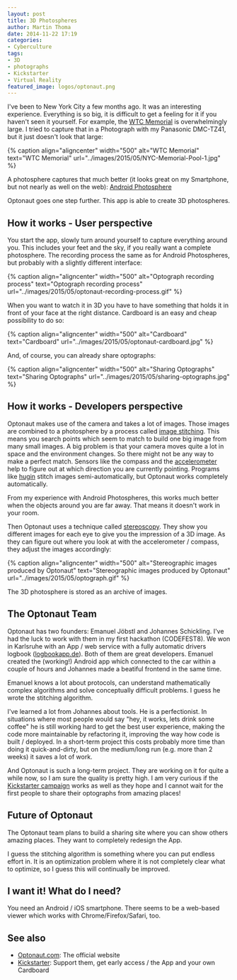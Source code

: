 ```yaml
---
layout: post
title: 3D Photospheres
author: Martin Thoma
date: 2014-11-22 17:19
categories:
- Cyberculture
tags:
- 3D
- photographs
- Kickstarter
- Virtual Reality
featured_image: logos/optonaut.png
---
```

I've been to New York City a few months ago. It was an interesting experience.
Everything is so big, it is difficult to get a feeling for it if you haven't
seen it yourself. For example, the [WTC Memorial](https://en.wikipedia.org/wiki/National_September_11_Memorial_%26_Museum) is overwhelmingly large. I tried
to capture that in a Photograph with my Panasonic DMC-TZ41, but it just doesn't
look that large:

{% caption align="aligncenter" width="500" alt="WTC Memorial" text="WTC Memorial" url="../images/2015/05/NYC-Memorial-Pool-1.jpg" %}

A photosphere captures that much better (it looks great on my Smartphone, but
not nearly as well on the web): [Android Photosphere](http://martin-thoma.com/html5/photosphere-wtc-memorial)

Optonaut goes one step further. This app is able to create 3D photospheres.


## How it works - User perspective

You start the app, slowly turn around yourself to capture everything around
you. This includes your feet and the sky, if you really want a complete
photosphere. The recording process the same as for Android Photospheres, but
probably with a slightly different interface:

{% caption align="aligncenter" width="500" alt="Optograph recording process" text="Optograph recording process" url="../images/2015/05/optonaut-recording-process.gif" %}

When you want to watch it in 3D you have to have something that holds it in
front of your face at the right distance. Cardboard is an easy and cheap
possibility to do so:

{% caption align="aligncenter" width="500" alt="Cardboard" text="Cardboard" url="../images/2015/05/optonaut-cardboard.jpg" %}


And, of course, you can already share optographs:

{% caption align="aligncenter" width="500" alt="Sharing Optographs" text="Sharing Optographs" url="../images/2015/05/sharing-optographs.jpg" %}

## How it works - Developers perspective

Optonaut makes use of the camera and takes a lot of images. Those images are
combined to a photosphere by a process called
[image stitching](https://en.wikipedia.org/wiki/Image_stitching). This means
you search points which seem to match to build one big image from many small
images. A big problem is that your camera moves quite a lot in space and the
environment changes. So there might not be any way to make a perfect match.
Sensors like the compass and the
[accelerometer](https://en.wikipedia.org/wiki/Accelerometer) help to figure out
at which direction you are currently pointing. Programs like
[hugin](http://hugin.sourceforge.net/) stitch images semi-automatically, but
Optonaut works completely automatically.


From my experience with Android Photospheres, this works much better when the
objects around you are far away. That means it doesn't work in your room.

Then Optonaut uses a technique called
[stereoscopy](https://en.wikipedia.org/wiki/Stereoscopy). They show you
different images for each eye to give you the impression of a 3D image. As they
can figure out where you look at with the accelerometer / compass, they adjust
the images accordingly:

{% caption align="aligncenter" width="500" alt="Stereographic images produced by Optonaut" text="Stereographic images produced by Optonaut" url="../images/2015/05/optograph.gif" %}

The 3D photosphere is stored as an archive of images.


## The Optonaut Team

Optonaut has two founders: Emanuel Jöbstl and Johannes Schickling. I've
had the luck to work with them in my first hackathon (CODEFEST8). We won in
Karlsruhe with an App / web service with a fully automatic drivers logbook
([logbookapp.de](http://logbookapp.de/)). Both of them are great developers.
Emanuel created the (working!) Android app which connected to the car within a
couple of hours and Johannes made a beatiful frontend in the same time.

Emanuel knows a lot about protocols, can understand mathematically complex
algorithms and solve conceptually difficult problems. I guess he wrote the
stitching algorithm.

I've learned a lot from Johannes about tools. He is a perfectionist. In
situations where most people would say "hey, it works, lets drink some coffee"
he is still working hard to get the best user experience, making the code
more maintainable by refactoring it, improving the way how code is built /
deployed. In a short-term project this costs probably more time than doing it
quick-and-dirty, but on the medium/long run (e.g. more than 2 weeks) it saves
a lot of work.

And Optonaut is such a long-term project. They are working on it for quite a
while now, so I am sure the quality is pretty high. I am very curious if the
[Kickstarter campaign](https://www.kickstarter.com/projects/optonaut/optonaut-virtual-reality-photography) works as well as they hope and I cannot wait for the first people to share their
optographs from amazing places!


## Future of Optonaut

The Optonaut team plans to build a sharing site where you can show others
amazing places. They want to completely redesign the App.

I guess the stitching algorithm is something where you can put endless effort
in. It is an optimization problem where it is not completely clear what to
optimize, so I guess this will continually be improved.


## I want it! What do I need?

You need an Android / iOS smartphone. There seems to be a web-based viewer
which works with Chrome/Firefox/Safari, too.


## See also

* [Optonaut.com](http://optonaut.com/): The official website
* [Kickstarter](https://www.kickstarter.com/projects/optonaut/optonaut-virtual-reality-photography): Support them, get early access / the App and your own Cardboard